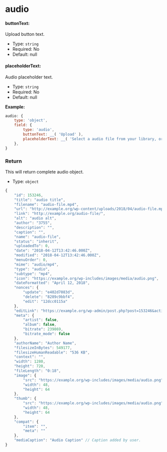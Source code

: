 # audio

#### buttonText:

Upload button text.

- Type: `string`
- Required: No
- Default: null

#### placeholderText:

Audio placeholder text.

- Type: `string`
- Required: No
- Default: null

**Example:**

```js
audio: {
	type: 'object',
	field: {
		type: 'audio',
		buttonText: __( 'Upload' ),
		placeholderText: __( 'Select a audio file from your library, or upload a new one' ),
	},
}
```

### Return

This will return complete audio object.

- Type: `object`

```javascript
{
	"id": 153246,
	"title": "audio title",
	"filename": "audio-file.mp4",
	"url": "http://example.org/wp-content/uploads/2018/04/audio-file.mp4",
	"link": "http://example.org/audio-file/",
	"alt": "audio alt",
	"author": "3755",
	"description": "",
	"caption": "",
	"name": "audio-file",
	"status": "inherit",
	"uploadedTo": 0,
	"date": "2018-04-12T13:42:46.000Z",
	"modified": "2018-04-12T13:42:46.000Z",
	"menuOrder": 0,
	"mime": "audio/mp4",
	"type": "audio",
	"subtype": "mp4",
	"icon": "https://example.org/wp-includes/images/media/audio.png",
	"dateFormatted": "April 12, 2018",
	"nonces": {
		"update": "e402d7083d",
		"delete": "8289c9bbf4",
		"edit": "12dcc0115a"
	},
	"editLink": "https://example.org/wp-admin/post.php?post=153246&action=edit",
	"meta": {
		"artist": false,
		"album": false,
		"bitrate": 239869,
		"bitrate_mode": false
	},
	"authorName": "Author Name",
	"filesizeInBytes": 549177,
	"filesizeHumanReadable": "536 KB",
	"context": "",
	"width": 1280,
	"height": 720,
	"fileLength": "0:18",
	"image": {
		"src": "https://example.org/wp-includes/images/media/audio.png",
		"width": 48,
		"height": 64
	},
	"thumb": {
		"src": "https://example.org/wp-includes/images/media/audio.png",
		"width": 48,
		"height": 64
	},
	"compat": {
		"item": "",
		"meta": ""
	},
	"mediaCaption": "Audio Caption" // Caption added by user.
}
```
